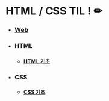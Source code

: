 # HTML / CSS TIL ! ✏

- ### [Web](Web_Base.md)

- ### HTML

  - #### [HTML 기초](HTML_Base.md)

- ### CSS

  - #### [CSS 기초](CSS_Base.md)

